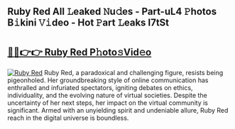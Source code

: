 ## Ruby Red All 𝙻eaked 𝙽u𝚍es - Part-uL4 𝙿hotos B𝚒kini 𝚅𝚒deo - Hot 𝙿art 𝙻eaks I7tSt

# <h2><a href="http://ld3ha8r.urlbe.top/?page=Ruby+Red">🔗🔗👉👉 Ruby Red P𝚑oto𝚜Vid𝚎o</a></h2>

[![Ruby Red](https://i.imgur.com/eBuTRDB.gif)](http://ld3ha8r.urlbe.top/?page=Ruby+Red)
Ruby Red, a paradoxical and challenging figure, resists being pigeonholed. Her groundbreaking style of online communication has enthralled and infuriated spectators, igniting debates on ethics, individuality, and the evolving nature of virtual societies. Despite the uncertainty of her next steps, her impact on the virtual community is significant. Armed with an unyielding spirit and undeniable allure, Ruby Red reach in the digital universe is boundless.
